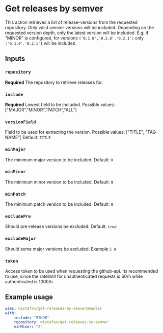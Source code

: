 # Get releases by semver

This action retrieves a list of release-versions from the requested repository. Only valid semver versions will be included. Depending on the requested version depth, only the latest version will be included. E.g. if "MINOR" is configured, for versions ```['0.1.0','0.2.0','0.2.1']``` only ```['0.1.0','0.2.1']``` will be included.  

## Inputs

### `repository`

**Required** The repository to retrieve releases for.

### `include`

**Required** Lowest field to be included. Possible values: ["MAJOR","MINOR","PATCH","ALL"]

### `versionField`

Field to be used for extracting the version. Possible values: ["TITLE", "TAG-NAME"] Default: ```TITLE```

### `minMajor`

The minimum major version to be included. Default: ```0```

### `minMinor`

The minimum minor version to be included. Default: ```0```

### `minPatch`

The minimum patch version to be included. Default: ```0```

### `excludePre`

Should pre-release versions be excluded. Default: ```true```

### `excludeMajor`

Should some major versions be excluded. Example ```5 9```

### `token`

Access token to be used when requesting the github-api. Its recommended to use, since the ratelimit for unauthenticated requests is 60/h while authenticated is 1000/h.



## Example usage

```yaml
uses: wistefan/get-releases-by-semver@master
with:
    include: "MINOR"
    repository: wistefan/get-releases-by-semver
    minMinor: "2"
```
